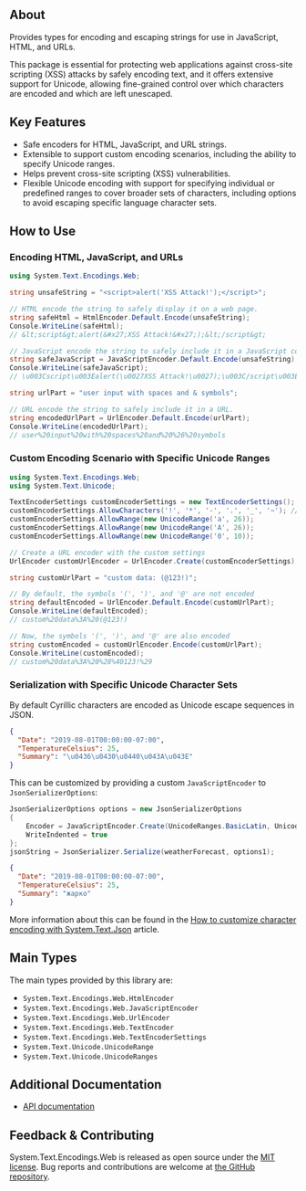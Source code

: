 ## About

<!-- A description of the package and where one can find more documentation -->

Provides types for encoding and escaping strings for use in JavaScript, HTML, and URLs.

This package is essential for protecting web applications against cross-site scripting (XSS) attacks by safely encoding text, and it offers extensive support for Unicode, allowing fine-grained control over which characters are encoded and which are left unescaped.

## Key Features

<!-- The key features of this package -->

* Safe encoders for HTML, JavaScript, and URL strings.
* Extensible to support custom encoding scenarios, including the ability to specify Unicode ranges.
* Helps prevent cross-site scripting (XSS) vulnerabilities.
* Flexible Unicode encoding with support for specifying individual or predefined ranges to cover broader sets of characters, including options to avoid escaping specific language character sets.

## How to Use

<!-- A compelling example on how to use this package with code, as well as any specific guidelines for when to use the package -->

### Encoding HTML, JavaScript, and URLs

```csharp
using System.Text.Encodings.Web;

string unsafeString = "<script>alert('XSS Attack!');</script>";

// HTML encode the string to safely display it on a web page.
string safeHtml = HtmlEncoder.Default.Encode(unsafeString);
Console.WriteLine(safeHtml);
// &lt;script&gt;alert(&#x27;XSS Attack!&#x27;);&lt;/script&gt;

// JavaScript encode the string to safely include it in a JavaScript context.
string safeJavaScript = JavaScriptEncoder.Default.Encode(unsafeString);
Console.WriteLine(safeJavaScript);
// \u003Cscript\u003Ealert(\u0027XSS Attack!\u0027);\u003C/script\u003E

string urlPart = "user input with spaces and & symbols";

// URL encode the string to safely include it in a URL.
string encodedUrlPart = UrlEncoder.Default.Encode(urlPart);
Console.WriteLine(encodedUrlPart);
// user%20input%20with%20spaces%20and%20%26%20symbols
```

### Custom Encoding Scenario with Specific Unicode Ranges

```csharp
using System.Text.Encodings.Web;
using System.Text.Unicode;

TextEncoderSettings customEncoderSettings = new TextEncoderSettings();
customEncoderSettings.AllowCharacters('!', '*', '-', '.', '_', '~'); // RFC 3986 unreserved characters
customEncoderSettings.AllowRange(new UnicodeRange('a', 26));
customEncoderSettings.AllowRange(new UnicodeRange('A', 26));
customEncoderSettings.AllowRange(new UnicodeRange('0', 10));

// Create a URL encoder with the custom settings
UrlEncoder customUrlEncoder = UrlEncoder.Create(customEncoderSettings);

string customUrlPart = "custom data: (@123!)";

// By default, the symbols '(', ')', and '@' are not encoded
string defaultEncoded = UrlEncoder.Default.Encode(customUrlPart);
Console.WriteLine(defaultEncoded);
// custom%20data%3A%20(@123!)

// Now, the symbols '(', ')', and '@' are also encoded
string customEncoded = customUrlEncoder.Encode(customUrlPart);
Console.WriteLine(customEncoded);
// custom%20data%3A%20%28%40123!%29
```

### Serialization with Specific Unicode Character Sets

By default Cyrillic characters are encoded as Unicode escape sequences in JSON.

```json
{
  "Date": "2019-08-01T00:00:00-07:00",
  "TemperatureCelsius": 25,
  "Summary": "\u0436\u0430\u0440\u043A\u043E"
}
```

This can be customized by providing a custom `JavaScriptEncoder` to `JsonSerializerOptions`:

```csharp
JsonSerializerOptions options = new JsonSerializerOptions
{
    Encoder = JavaScriptEncoder.Create(UnicodeRanges.BasicLatin, UnicodeRanges.Cyrillic),
    WriteIndented = true
};
jsonString = JsonSerializer.Serialize(weatherForecast, options1);
```

```json
{
  "Date": "2019-08-01T00:00:00-07:00",
  "TemperatureCelsius": 25,
  "Summary": "жарко"
}
```

More information about this can be found in the [How to customize character encoding with System.Text.Json](https://learn.microsoft.com/dotnet/standard/serialization/system-text-json/character-encoding) article.

## Main Types

<!-- The main types provided in this library -->

The main types provided by this library are:

* `System.Text.Encodings.Web.HtmlEncoder`
* `System.Text.Encodings.Web.JavaScriptEncoder`
* `System.Text.Encodings.Web.UrlEncoder`
* `System.Text.Encodings.Web.TextEncoder`
* `System.Text.Encodings.Web.TextEncoderSettings`
* `System.Text.Unicode.UnicodeRange`
* `System.Text.Unicode.UnicodeRanges`

## Additional Documentation

<!-- Links to further documentation. Remove conceptual documentation if not available for the library. -->

* [API documentation](https://learn.microsoft.com/dotnet/api/system.text.encodings.web)

## Feedback & Contributing

<!-- How to provide feedback on this package and contribute to it -->

System.Text.Encodings.Web is released as open source under the [MIT license](https://licenses.nuget.org/MIT). Bug reports and contributions are welcome at [the GitHub repository](https://github.com/dotnet/runtime).
